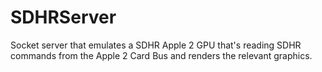 # SDHRServer

Socket server that emulates a SDHR Apple 2 GPU that's reading SDHR commands from the Apple 2 Card Bus and renders the relevant graphics.